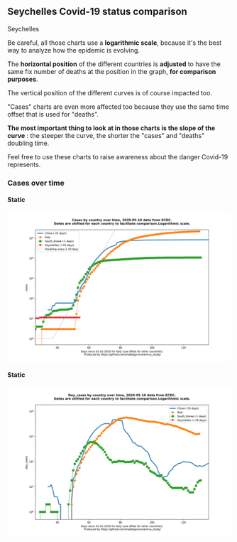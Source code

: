 ## Seychelles Covid-19 status comparison 

Seychelles



Be careful, all those charts use a **logarithmic scale**, because it's the best way to analyze how the epidemic is evolving.
 
The **horizontal position** of the different countries is **adjusted** to have the same fix number of deaths at the position in the graph, **for comparison purposes**.

The vertical position of the different curves is of course impacted too.

"Cases" charts are even more affected too because they use the same time offset that is used for "deaths".

**The most important thing to look at in those charts is the slope of the curve** : the steeper the curve, the shorter the "cases" and "deaths" doubling time.

Feel free to use these charts to raise awareness about the danger Covid-19 represents. 


 
### Cases over time
 
#### Static
![Seychelles covid-19 cases static chart](https://raw.githubusercontent.com/madlag/coronavirus_study/master/notebooks/graphs/2020-05-10/countries/Seychelles/2020-05-10_Seychelles_cases.png "Seychelles covid-19 cases static chart")   
 
#### Static
![Seychelles covid-19 daily cases static chart](https://raw.githubusercontent.com/madlag/coronavirus_study/master/notebooks/graphs/2020-05-10/countries/Seychelles/2020-05-10_Seychelles_day_cases.png "Seychelles covid-19 day_cases static chart")   

